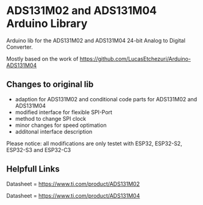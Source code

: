 


# ADS131M02 and ADS131M04 Arduino Library

Arduino lib for the  ADS131M02 and ADS131M04 24-bit Analog to Digital Converter.

Mostly based on the work of https://github.com/LucasEtchezuri/Arduino-ADS131M04
## Changes to original lib
* adaption for ADS131M02 and conditional code parts for ADS131M02 and ADS131M04
* modified interface for flexible SPI-Port
* method to change SPI clock 
* minor changes for speed optimation
* additonal interface description

Please notice: all modifications are only testet with ESP32, ESP32-S2, ESP32-S3 and ESP32-C3

## Helpfull Links
Datasheet = https://www.ti.com/product/ADS131M02

Datasheet = https://www.ti.com/product/ADS131M04
